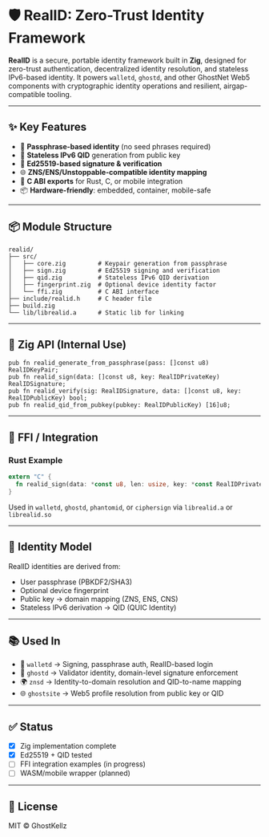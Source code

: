 # 🛡️ RealID: Zero-Trust Identity Framework

**RealID** is a secure, portable identity framework built in **Zig**, designed for zero-trust authentication, decentralized identity resolution, and stateless IPv6-based identity. It powers `walletd`, `ghostd`, and other GhostNet Web5 components with cryptographic identity operations and resilient, airgap-compatible tooling.

---

## ✨ Key Features

* 🔑 **Passphrase-based identity** (no seed phrases required)
* 🧾 **Stateless IPv6 QID** generation from public key
* 🔐 **Ed25519-based signature & verification**
* 🌐 **ZNS/ENS/Unstoppable-compatible identity mapping**
* 🔁 **C ABI exports** for Rust, C, or mobile integration
* 📦 **Hardware-friendly**: embedded, container, mobile-safe

---

## 📦 Module Structure

```
realid/
├── src/
│   ├── core.zig         # Keypair generation from passphrase
│   ├── sign.zig         # Ed25519 signing and verification
│   ├── qid.zig          # Stateless IPv6 QID derivation
│   ├── fingerprint.zig  # Optional device identity factor
│   └── ffi.zig          # C ABI interface
├── include/realid.h     # C header file
├── build.zig
└── lib/librealid.a      # Static lib for linking
```

---

## 🔧 Zig API (Internal Use)

```zig
pub fn realid_generate_from_passphrase(pass: []const u8) RealIDKeyPair;
pub fn realid_sign(data: []const u8, key: RealIDPrivateKey) RealIDSignature;
pub fn realid_verify(sig: RealIDSignature, data: []const u8, key: RealIDPublicKey) bool;
pub fn realid_qid_from_pubkey(pubkey: RealIDPublicKey) [16]u8;
```

---

## 🌉 FFI / Integration

### Rust Example

```rust
extern "C" {
  fn realid_sign(data: *const u8, len: usize, key: *const RealIDPrivateKey) -> RealIDSignature;
}
```

Used in `walletd`, `ghostd`, `phantomid`, or `ciphersign` via `librealid.a` or `librealid.so`

---

## 🔐 Identity Model

RealID identities are derived from:

* User passphrase (PBKDF2/SHA3)
* Optional device fingerprint
* Public key → domain mapping (ZNS, ENS, CNS)
* Stateless IPv6 derivation → QID (QUIC Identity)

---

## 📚 Used In

* 🧠 `walletd` → Signing, passphrase auth, RealID-based login
* 👻 `ghostd` → Validator identity, domain-level signature enforcement
* 🌍 `znsd`   → Identity-to-domain resolution and QID-to-name mapping
* 🌐 `ghostsite` → Web5 profile resolution from public key or QID

---

## ✅ Status

* [x] Zig implementation complete
* [x] Ed25519 + QID tested
* [ ] FFI integration examples (in progress)
* [ ] WASM/mobile wrapper (planned)

---

## 📜 License

MIT © GhostKellz

